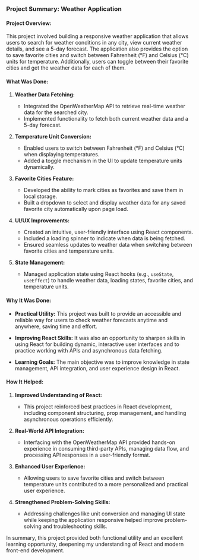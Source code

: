### Project Summary: Weather Application

#### **Project Overview:**
This project involved building a responsive weather application that allows users to search for weather conditions in any city, view current weather details, and see a 5-day forecast. The application also provides the option to save favorite cities and switch between Fahrenheit (°F) and Celsius (°C) units for temperature. Additionally, users can toggle between their favorite cities and get the weather data for each of them.

#### **What Was Done:**

1. **Weather Data Fetching:**
   - Integrated the OpenWeatherMap API to retrieve real-time weather data for the searched city.
   - Implemented functionality to fetch both current weather data and a 5-day forecast.
   
2. **Temperature Unit Conversion:**
   - Enabled users to switch between Fahrenheit (°F) and Celsius (°C) when displaying temperatures.
   - Added a toggle mechanism in the UI to update temperature units dynamically.

3. **Favorite Cities Feature:**
   - Developed the ability to mark cities as favorites and save them in local storage.
   - Built a dropdown to select and display weather data for any saved favorite city automatically upon page load.

4. **UI/UX Improvements:**
   - Created an intuitive, user-friendly interface using React components.
   - Included a loading spinner to indicate when data is being fetched.
   - Ensured seamless updates to weather data when switching between favorite cities and temperature units.

5. **State Management:**
   - Managed application state using React hooks (e.g., `useState`, `useEffect`) to handle weather data, loading states, favorite cities, and temperature units.

#### **Why It Was Done:**

- **Practical Utility:**
  This project was built to provide an accessible and reliable way for users to check weather forecasts anytime and anywhere, saving time and effort.
  
- **Improving React Skills:**
  It was also an opportunity to sharpen skills in using React for building dynamic, interactive user interfaces and to practice working with APIs and asynchronous data fetching.

- **Learning Goals:**
  The main objective was to improve knowledge in state management, API integration, and user experience design in React.

#### **How It Helped:**

1. **Improved Understanding of React:**
   - This project reinforced best practices in React development, including component structuring, prop management, and handling asynchronous operations efficiently.

2. **Real-World API Integration:**
   - Interfacing with the OpenWeatherMap API provided hands-on experience in consuming third-party APIs, managing data flow, and processing API responses in a user-friendly format.

3. **Enhanced User Experience:**
   - Allowing users to save favorite cities and switch between temperature units contributed to a more personalized and practical user experience.
   
4. **Strengthened Problem-Solving Skills:**
   - Addressing challenges like unit conversion and managing UI state while keeping the application responsive helped improve problem-solving and troubleshooting skills.

In summary, this project provided both functional utility and an excellent learning opportunity, deepening my understanding of React and modern front-end development.
